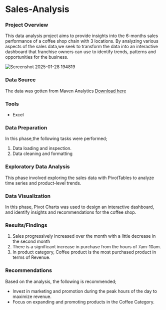 # Sales-Analysis

### Project Overview

This data analysis project aims to provide insights into the 6-months sales performance of a coffee shop chain with 3 locations. By analyzing various aspects of the sales data,we seek to transform the data into an interactive dashboard that franchise owners can use to identify trends, patterns and opportunities for the business.

![Screenshot 2025-01-28 194819](https://github.com/user-attachments/assets/2a9d916f-de09-4a4c-8b4f-87cb1d81713a)


### Data Source

The data was gotten from Maven Analytics
[Download here](https://app.mavenanalytics.io/guided-projects/72ec0a0d-bc7d-4ac4-a8da-da811f9061d6?_gl=1*1qd3lwu*_gcl_au*OTc1NDE1MzguMTczNjAxNDczMQ..*_ga*MTQ3NTAzOTE4Ni4xNzM2MDE0NTAw*_ga_RNVXNX7G3B*MTczODA4MjUzMi40LjAuMTczODA4MjUzMy41OS4wLjA.*_ga_D6PKE9HLBV*MTczODA4MjUzMi40LjAuMTczODA4MjUzMy4wLjAuMA..*_ga_9CBEFJW9QX*MTczODA4MjUzMi40LjAuMTczODA4MjUzMy4wLjAuMA..)

### Tools

- Excel

### Data Preparation

In this phase,the following tasks were performed;
1. Data loading and inspection.
2. Data cleaning and formatting

### Exploratory Data Analysis

This phase involved exploring the sales data with PivotTables to analyze time series and product-level trends.

### Data Visualization

In this phase, Pivot Charts was used to design an interactive dashboard, and identify insights and recommendations for the coffee shop.

### Results/Findings

1. Sales progressively increased over the month with a little decrease in the second month
2. There is a significant increase in purchase from the hours of 7am-10am.
3. In product category, Coffee product is the most purchased product in terms of Revenue.

### Recommendations

Based on the analysis, the following is recommended;
- Invest in marketing and promotion during the peak hours of the day to maximize revenue.
-  Focus on expanding and promoting products in the Coffee Category.


   

